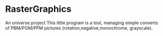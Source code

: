 # RasterGraphics
An universe project
This little program is a tool, managing simple converts of PBM/PGM/PPM pictures (rotation,negative,monochrome, grayscale). 

